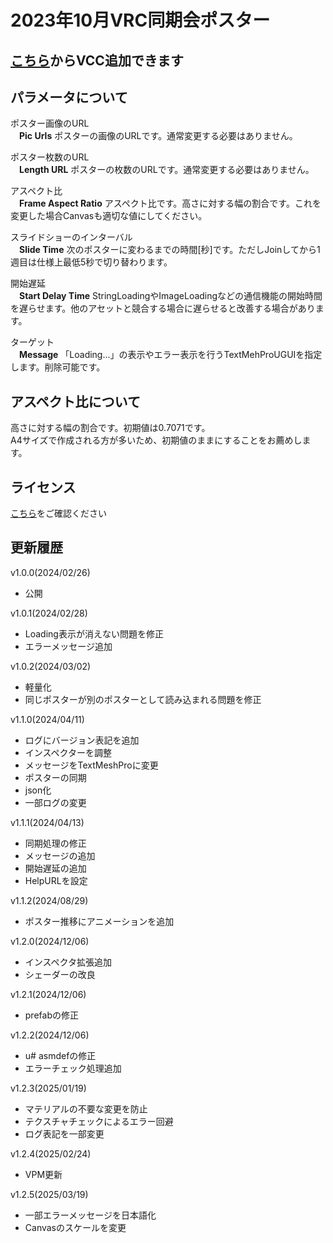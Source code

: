 # 2023年10月VRC同期会ポスター

## [こちら](https://nomlasvrc.github.io/202310VRCPoster/)からVCC追加できます

## パラメータについて

ポスター画像のURL  
　**Pic Urls** ポスターの画像のURLです。通常変更する必要はありません。

ポスター枚数のURL  
　**Length URL** ポスターの枚数のURLです。通常変更する必要はありません。

アスペクト比  
　**Frame Aspect Ratio** アスペクト比です。高さに対する幅の割合です。これを変更した場合Canvasも適切な値にしてください。

スライドショーのインターバル  
　**Slide Time** 次のポスターに変わるまでの時間\[秒\]です。ただしJoinしてから1週目は仕様上最低5秒で切り替わります。

開始遅延  
　**Start Delay Time** StringLoadingやImageLoadingなどの通信機能の開始時間を遅らせます。他のアセットと競合する場合に遅らせると改善する場合があります。

ターゲット    
　**Message** 「Loading...」の表示やエラー表示を行うTextMehProUGUIを指定します。削除可能です。

## アスペクト比について

高さに対する幅の割合です。初期値は0.7071です。  
A4サイズで作成される方が多いため、初期値のままにすることをお薦めします。 

## ライセンス
[こちら](LICENSE.md)をご確認ください

## 更新履歴

v1.0.0(2024/02/26)<br>
- 公開

v1.0.1(2024/02/28)<br>
- Loading表示が消えない問題を修正  
- エラーメッセージ追加

v1.0.2(2024/03/02)<br>
- 軽量化  
- 同じポスターが別のポスターとして読み込まれる問題を修正

v1.1.0(2024/04/11)<br>
- ログにバージョン表記を追加  
- インスペクターを調整  
- メッセージをTextMeshProに変更  
- ポスターの同期  
- json化  
- 一部ログの変更

v1.1.1(2024/04/13)<br>
- 同期処理の修正  
- メッセージの追加  
- 開始遅延の追加  
- HelpURLを設定

v1.1.2(2024/08/29)<br>
- ポスター推移にアニメーションを追加

v1.2.0(2024/12/06)<br>
- インスペクタ拡張追加  
- シェーダーの改良  

v1.2.1(2024/12/06)<br>
- prefabの修正

v1.2.2(2024/12/06)<br>
- u# asmdefの修正  
- エラーチェック処理追加  

v1.2.3(2025/01/19)<br>
- マテリアルの不要な変更を防止
- テクスチャチェックによるエラー回避
- ログ表記を一部変更

v1.2.4(2025/02/24)<br>
- VPM更新

v1.2.5(2025/03/19)<br>
- 一部エラーメッセージを日本語化
- Canvasのスケールを変更